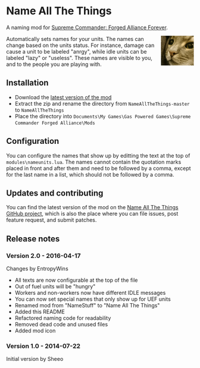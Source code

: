# Name All The Things

A naming mod for [Supreme Commander: Forged Alliance Forever][FAF].

<img align="right" src="icon.PNG">

Automatically sets names for your units. The names can change based on the units status. For instance,
damage can cause a unit to be labeled "anrgy", while idle units can be labeled "lazy" or "useless".
These names are visible to you, and to the people you are playing with.

## Installation

* Download the [latest version of the mod][download]
* Extract the zip and rename the directory from `NameAllTheThings-master` to `NameAllTheThings`
* Place the directory into `Documents\My Games\Gas Powered Games\Supreme Commander Forged Alliance\Mods`

## Configuration

You can configure the names that show up by editting the text at the top of `modules\nameunits.lua`.
The names cannot contain the quotation marks placed in front and after them and need to be followed
by a comma, except for the last name in a list, which should not be followed by a comma.

## Updates and contributing

You can find the latest version of the mod on the [Name All The Things GitHub project][GitHub], which is
also the place where you can file issues, post feature request, and submit patches.

## Release notes

### Version 2.0 - 2016-04-17

Changes by EntropyWins

* All texts are now configurable at the top of the file
* Out of fuel units will be "hungry"
* Workers and non-workers now have different IDLE messages
* You can now set special names that only show up for UEF units
* Renamed mod from "NameStuff" to "Name All The Things"
* Added this README
* Refactored naming code for readability
* Removed dead code and unused files
* Added mod icon

### Version 1.0 - 2014-07-22

Initial version by Sheeo

[FAF]: http://www.faforever.com/
[download]: https://github.com/JeroenDeDauw/NameAllTheThings/archive/master.zip
[GitHub]: https://github.com/JeroenDeDauw/NameAllTheThings
